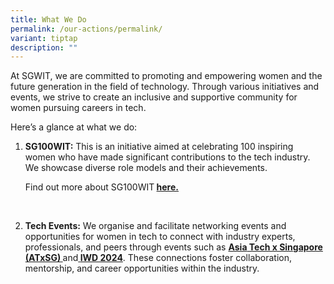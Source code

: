 ```yaml
---
title: What We Do
permalink: /our-actions/permalink/
variant: tiptap
description: ""
---
```

<p>At SGWIT, we are committed to promoting and empowering women and the future
generation in the field of technology. Through various initiatives and
events, we strive to create an inclusive and supportive community for women
pursuing careers in tech.</p>
<p>Here’s a glance at what we do:</p>
<ol data-tight="true" class="tight">
<li>
<p><strong>SG100WIT:</strong> This is an initiative aimed at celebrating 100
inspiring women who have made significant contributions to the tech industry.
We showcase diverse role models and their achievements.</p>
<p>Find out more about SG100WIT<strong> <a href="/our-actions/sg100wit/" rel="noopener noreferrer nofollow" target="_blank">here.</a></strong>
</p>
<p>
<br>
</p>
</li>
<li>
<p><strong>Tech Events:</strong> We organise and facilitate networking events
and opportunities for women in tech to connect with industry experts, professionals,
and peers through events such as <strong><a href="/our-actions/atx-wit" rel="noopener noreferrer nofollow" target="_blank">Asia</a><a href="/our-actions/atx-sg/" rel="noopener noreferrer nofollow" target="_blank"> Tech x Singapore (ATxSG)</a><u> </u></strong>and<strong><u> </u><a href="/our-actions/iwd2024/" rel="noopener noreferrer nofollow" target="_blank">IWD 2024</a></strong>.
These connections foster collaboration, mentorship, and career opportunities
within the industry.</p>
</li>
</ol>
<p></p>